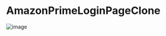 # AmazonPrimeLoginPageClone

![image](https://github.com/Swetha5021/AmazonPrimeLoginPageClone/assets/110710815/a5733c5e-57ed-4fd9-91d4-2d209c208752)

